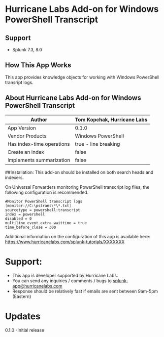 # Hurricane Labs Add-on for Windows PowerShell Transcript

## Support
- Splunk 7.3, 8.0

## How This App Works
This app provides knowledge objects for working with Windows PowerShell transript logs.  

## About Hurricane Labs Add-on for Windows PowerShell Transcript

| Author | Tom Kopchak, Hurricane Labs |
| --- | --- |
| App Version | 0.1.0 |
| Vendor Products | Windows PowerShell |
| Has index-time operations | true - line breaking |
| Create an index | false |
| Implements summarization | false |

##Installation:
This add-on should be installed on both search heads and indexers. 

On Universal Forwarders monitoring PowerShell transcript log files, the following configuration is recommended.
```
#Monitor PowerShell transcript logs
[monitor://C:\pstrans\*\*.txt]
sourcetype = powershell:transcript
index = powershell
disabled = 0
multiline_event_extra_waittime = true
time_before_close = 300
```

Additional information on the configuration of this app is available here: https://www.hurricanelabs.com/splunk-tutorials/XXXXXXX

# Support:
- This app is developer supported by Hurricane Labs. 
- You can send any inquiries / comments / bugs to splunk-app@hurricanelabs.com
- Response should be relatively fast if emails are sent between 9am-5pm (Eastern)


# Updates
0.1.0
-Initial release
